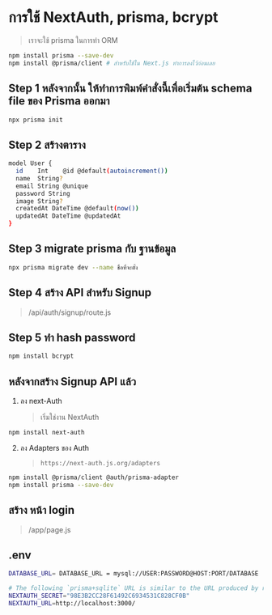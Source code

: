 # การใช้ NextAuth, prisma, bcrypt

> เราจะใช้ prisma ในการทำ ORM

```bash
npm install prisma --save-dev
npm install @prisma/client # สำหรับใช้ใน Next.js ทำการลงไว้ก่อนเลย
```

## Step 1 หลังจากนั้น ให้ทำการพิมพ์คำสั่งนี้เพื่อเริ่มต้น schema file ของ Prisma ออกมา

```bash
npx prisma init
```

## Step 2 สร้างตาราง

```bash
model User {
  id    Int    @id @default(autoincrement())
  name  String?
  email String @unique
  password String
  image String?
  createdAt DateTime @default(now())
  updatedAt DateTime @updatedAt
}
```

## Step 3 migrate prisma กับ ฐานข้อมูล

```bash
npx prisma migrate dev --name ชื่อที่จะตั้ง
```

## Step 4 สร้าง API สำหรับ Signup

> /api/auth/signup/route.js

## Step 5 ทำ hash password

```bash
ืnpm install bcrypt
```

## หลังจากสร้าง Signup API แล้ว

1. ลง next-Auth
   > เริ่มใช่งาน NextAuth

```bash
npm install next-auth
```

2. ลง Adapters ของ Auth
   > `https://next-auth.js.org/adapters`

```bash
npm install @prisma/client @auth/prisma-adapter
npm install prisma --save-dev
```

## สร้าง หน้า login 
> /app/page.js


## .env
```bash
DATABASE_URL= DATABASE_URL = mysql://USER:PASSWORD@HOST:PORT/DATABASE

# The following `prisma+sqlite` URL is similar to the URL produced by running a local Prisma SQLite
NEXTAUTH_SECRET="98E3B2CC28F61492C6934531C828CF0B"
NEXTAUTH_URL=http://localhost:3000/
```